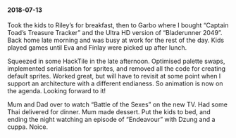 #### 2018-07-13

Took the kids to Riley’s for breakfast, then to Garbo where I bought “Captain Toad’s Treasure Tracker” and the Ultra HD version of “Bladerunner 2049”. Back home late morning and was busy at work for the rest of the day. Kids played games until Eva and Finlay were picked up after lunch.

Squeezed in some HackTile in the late afternoon. Optimised palette swaps, implemented serialisation for sprites, and removed all the code for creating default sprites. Worked great, but will have to revisit at some point when I support an architecture with a different endianess. So animation is now on the agenda. Looking forward to it!

Mum and Dad over to watch “Battle of the Sexes” on the new TV. Had some Thai delivered for dinner. Mum made dessert. Put the kids to bed, and ending the night watching an episode of “Endeavour” with Dzung and a cuppa. Noice.